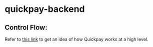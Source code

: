 # quickpay-backend

## Control Flow:

Refer to [this link](https://lucid.app/lucidchart/56d9c759-2365-4142-a682-ff17cd667af6/edit?view_items=2215hzmlH4QQ&invitationId=inv_8432554e-8a16-47c9-b225-a196b4d2d42d) to get an idea of how Quickpay works at a high level.

